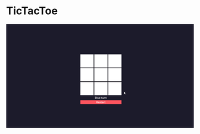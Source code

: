 # TicTacToe

![TicTacToe Game](https://github.com/RaspberryTaster/TicTacToe/blob/main/NVIDIA_Share_qOZ8E9RTuR.gif)
